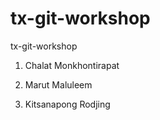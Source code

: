 # tx-git-workshop
tx-git-workshop

1. Chalat Monkhontirapat

2. Marut Maluleem

3. Kitsanapong Rodjing